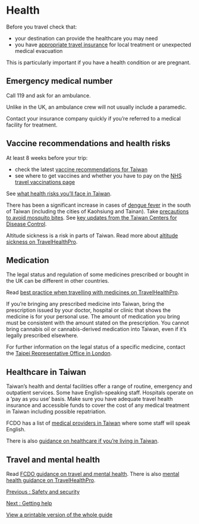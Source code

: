 # Health

Before you travel check that:

* your destination can provide the healthcare you may need
* you have [appropriate travel insurance](https://www.gov.uk/guidance/foreign-travel-insurance) for local treatment or unexpected medical evacuation

This is particularly important if you have a health condition or are pregnant.

## Emergency medical number

Call 119 and ask for an ambulance.

Unlike in the UK, an ambulance crew will not usually include a paramedic.

Contact your insurance company quickly if you’re referred to a medical facility for treatment.

## Vaccine recommendations and health risks

At least 8 weeks before your trip:

* check the latest [vaccine recommendations for Taiwan](https://travelhealthpro.org.uk/country/218/taiwan#Vaccine_Recommendations)
* see where to get vaccines and whether you have to pay on the [NHS travel vaccinations page](https://www.nhs.uk/conditions/travel-vaccinations/)

See [what health risks you’ll face in Taiwan](https://travelhealthpro.org.uk/country/218/taiwan).

There has been a significant increase in cases of [dengue fever](http://travelhealthpro.org.uk/factsheet/13/dengue) in the south of Taiwan (including the cities of Kaohsiung and Tainan). Take [precautions to avoid mosquito bites](http://travelhealthpro.org.uk/insect-tick-bite-avoidance/). See [key updates from the Taiwan Centers for Disease Control](https://www.cdc.gov.tw/En).

Altitude sickness is a risk in parts of Taiwan. Read more about [altitude sickness on TravelHealthPro](https://travelhealthpro.org.uk/factsheet/26/altitude-illness).

## Medication

The legal status and regulation of some medicines prescribed or bought in the UK can be different in other countries.

Read [best practice when travelling with medicines on TravelHealthPro](https://travelhealthpro.org.uk/factsheet/43/medicines-abroad).

If you’re bringing any prescribed medicine into Taiwan, bring the prescription issued by your doctor, hospital or clinic that shows the medicine is for your personal use. The amount of medication you bring must be consistent with the amount stated on the prescription. You cannot bring cannabis oil or cannabis-derived medication into Taiwan, even if it’s legally prescribed elsewhere.

For further information on the legal status of a specific medicine, contact the [Taipei Representative Office in London](http://www.roc-taiwan.org/uk/).

## Healthcare in Taiwan

Taiwan’s health and dental facilities offer a range of routine, emergency and outpatient services. Some have English-speaking staff. Hospitals operate on a ’pay as you use’ basis. Make sure you have adequate travel health insurance and accessible funds to cover the cost of any medical treatment in Taiwan including possible repatriation.

FCDO has a list of [medical providers in Taiwan](https://www.gov.uk/government/publications/taiwan-list-of-medical-practitioners-hospitals) where some staff will speak English.

There is also [guidance on healthcare if you’re living in Taiwan](https://www.gov.uk/guidance/living-in-taiwan).

## Travel and mental health

Read [FCDO guidance on travel and mental health](https://www.gov.uk/guidance/foreign-travel-advice-for-people-with-mental-health-issues). There is also [mental health guidance on TravelHealthPro](https://travelhealthpro.org.uk/factsheet/85/travelling-with-mental-health-conditions).

[Previous
:
Safety and security](/foreign-travel-advice/taiwan/safety-and-security)

[Next
:
Getting help](/foreign-travel-advice/taiwan/getting-help)

[View a printable version of the whole guide](/foreign-travel-advice/taiwan/print)